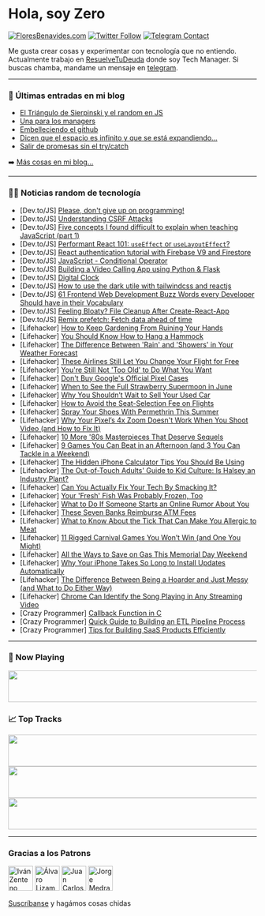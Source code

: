 # Hola, soy Zero

[![FloresBenavides.com](https://img.shields.io/website?down_message=oops&label=MiBlog&style=for-the-badge&up_message=online&url=https%3A%2F%2Ffloresbenavides.com)](https://floresbenavides.com) [![Twitter Follow](https://img.shields.io/twitter/follow/ZeroDragon?color=%231DA1F2&label=Follow&logo=twitter&logoColor=ffffff&style=for-the-badge)](https://twitter.com/zerodragon) [![Telegram Contact](https://img.shields.io/badge/escr%C3%ADbeme-ZeroDragon-%2326A5E4?style=for-the-badge&logo=telegram)](https://t.me/zerodragon)

Me gusta crear cosas y experimentar con tecnología que no entiendo.
Actualmente trabajo en [ResuelveTuDeuda](http://github.com/resuelve) donde soy Tech Manager.
Si buscas chamba, mandame un mensaje en [telegram](https://t.me/zerodragon).

---

### 📕 Últimas entradas en mi blog
<!-- BLOG-POST-LIST:START -->
- [El Triángulo de Sierpinski y el random en JS](https://floresbenavides.com/el-triangulo-de-sierpinski-y-el-random-en-js/)
- [Una para los managers](https://floresbenavides.com/una-para-los-managers/)
- [Embelleciendo el github](https://floresbenavides.com/embelleciendo-el-github/)
- [Dicen que el espacio es infinito y que se está expandiendo…](https://floresbenavides.com/dicen-que-el-espacio-es-infinito-y-que-se-esta-expandiendo/)
- [Salir de promesas sin el try/catch](https://floresbenavides.com/salir-de-promesas-sin-el-try-catch/)
<!-- BLOG-POST-LIST:END -->

➡️ [Más cosas en mi blog...](https://floresbenavides.com)

---

### 👨‍💻 Noticias random de tecnología
<!-- TECH-POSTS:START -->
- [Dev.to/JS] [Please, don&#39;t give up on programming!](https://dev.to/alesbe/please-dont-give-up-on-programming-4pop)
- [Dev.to/JS] [Understanding CSRF Attacks](https://dev.to/zellwk/understanding-csrf-attacks-36ao)
- [Dev.to/JS] [Five concepts I found difficult to explain when teaching JavaScript &lpar;part 1&rpar;](https://dev.to/konohamaru/five-concepts-i-found-difficult-to-explain-when-teaching-javascript-part-1-14ea)
- [Dev.to/JS] [Performant React 101: `useEffect` or `useLayoutEffect`?](https://dev.to/jwwnz/performant-react-101-useeffect-or-uselayouteffect-30b)
- [Dev.to/JS] [React authentication tutorial with Firebase V9 and Firestore](https://dev.to/vcnsiqueira/react-authentication-tutorial-with-firebase-v9-and-firestore-id6)
- [Dev.to/JS] [JavaScript - Conditional Operator](https://dev.to/justtanwa/javascript-conditional-operator-594f)
- [Dev.to/JS] [Building a Video Calling App using Python &amp; Flask](https://dev.to/yash_makan/building-a-video-calling-app-using-python-flask-17m5)
- [Dev.to/JS] [Digital Clock](https://dev.to/sanketbodake/digital-clock-3ifo)
- [Dev.to/JS] [How to use the dark utile with tailwindcss and reactjs](https://dev.to/mustafazahedi/how-to-use-dark-mode-and-light-mode-with-tailwindcss-and-reactjs-4c9l)
- [Dev.to/JS] [61 Frontend Web Development Buzz Words every Developer Should have in their Vocabulary](https://dev.to/ruppysuppy/61-frontend-web-development-buzz-words-every-developer-should-have-in-their-vocabulary-3c9)
- [Dev.to/JS] [Feeling Bloaty? File Cleanup After Create-React-App](https://dev.to/shujaatazim/feeling-bloaty-file-cleanup-after-create-react-app-23dm)
- [Dev.to/JS] [Remix prefetch: Fetch data ahead of time](https://dev.to/ishanme/remix-prefetch-fetch-data-ahead-of-time-1dhb)
- [Lifehacker] [How to Keep Gardening From Ruining Your Hands](https://lifehacker.com/how-to-keep-gardening-from-ruining-your-hands-1848976829)
- [Lifehacker] [You Should Know How to Hang a Hammock](https://lifehacker.com/you-should-know-how-to-hang-a-hammock-1848976818)
- [Lifehacker] [The Difference Between &#39;Rain&#39; and &#39;Showers&#39; in Your Weather Forecast](https://lifehacker.com/the-difference-between-rain-and-showers-in-your-weather-1848976806)
- [Lifehacker] [These Airlines Still Let You Change Your Flight for Free](https://lifehacker.com/these-airlines-still-let-you-change-your-flight-for-fre-1848987886)
- [Lifehacker] [You&#39;re Still Not &#39;Too Old&#39; to Do What You Want](https://lifehacker.com/stop-thinking-youre-too-old-to-do-what-you-want-to-do-1848987700)
- [Lifehacker] [Don&#39;t Buy Google&#39;s Official Pixel Cases](https://lifehacker.com/dont-buy-googles-official-pixel-cases-1848987227)
- [Lifehacker] [When to See the Full Strawberry Supermoon in June](https://lifehacker.com/when-to-see-the-full-strawberry-supermoon-in-june-1848987372)
- [Lifehacker] [Why You Shouldn’t Wait to Sell Your Used Car](https://lifehacker.com/why-you-shouldn-t-wait-to-sell-your-used-car-1848986523)
- [Lifehacker] [How to Avoid the Seat-Selection Fee on Flights](https://lifehacker.com/how-to-avoid-the-seat-selection-fee-on-flights-1848986404)
- [Lifehacker] [Spray Your Shoes With Permethrin This Summer](https://lifehacker.com/spray-your-shoes-with-permethrin-this-summer-1848986173)
- [Lifehacker] [Why Your Pixel’s 4x Zoom Doesn&#39;t Work When You Shoot Video &lpar;and How to Fix It&rpar;](https://lifehacker.com/why-your-pixel-s-4x-zoom-doesnt-work-when-you-shoot-vid-1848986470)
- [Lifehacker] [10 More &#39;80s Masterpieces That Deserve Sequels](https://lifehacker.com/10-more-80s-masterpieces-that-deserve-sequels-1848979835)
- [Lifehacker] [9 Games You Can Beat in an Afternoon &lpar;and 3 You Can Tackle in a Weekend&rpar;](https://lifehacker.com/9-games-you-can-beat-in-an-afternoon-and-3-you-can-tac-1848939148)
- [Lifehacker] [The Hidden iPhone Calculator Tips You Should Be Using](https://lifehacker.com/the-hidden-iphone-calculator-tips-you-should-be-using-1848985678)
- [Lifehacker] [The Out-of-Touch Adults&#39; Guide to Kid Culture: Is Halsey an Industry Plant?](https://lifehacker.com/the-out-of-touch-adults-guide-to-kid-culture-is-halsey-1848984854)
- [Lifehacker] [Can You Actually Fix Your Tech By Smacking It?](https://lifehacker.com/can-you-actually-fix-your-tech-by-smacking-it-1848983083)
- [Lifehacker] [Your &#39;Fresh&#39; Fish Was Probably Frozen, Too](https://lifehacker.com/your-fresh-fish-was-probably-frozen-too-1848983328)
- [Lifehacker] [What to Do If Someone Starts an Online Rumor About You](https://lifehacker.com/what-to-do-if-someone-starts-an-online-rumor-about-you-1848983104)
- [Lifehacker] [These Seven Banks Reimburse ATM Fees](https://lifehacker.com/these-seven-banks-reimburse-atm-fees-1848982111)
- [Lifehacker] [What to Know About the Tick That Can Make You Allergic to Meat](https://lifehacker.com/what-to-know-about-the-tick-that-can-make-you-allergic-1848982558)
- [Lifehacker] [11 Rigged Carnival Games You Won’t Win &lpar;and One You Might&rpar;](https://lifehacker.com/11-rigged-carnival-games-you-won-t-win-and-one-you-mig-1848978227)
- [Lifehacker] [All the Ways to Save on Gas This Memorial Day Weekend](https://lifehacker.com/all-the-ways-to-save-on-gas-this-memorial-day-weekend-1848982450)
- [Lifehacker] [Why Your iPhone Takes So Long to Install Updates Automatically](https://lifehacker.com/why-your-iphone-takes-so-long-to-install-updates-automa-1848982208)
- [Lifehacker] [The Difference Between Being a Hoarder and Just Messy &lpar;and What to Do Either Way&rpar;](https://lifehacker.com/the-difference-between-being-a-hoarder-and-just-messy-1848981899)
- [Lifehacker] [Chrome Can Identify the Song Playing in Any Streaming Video](https://lifehacker.com/chrome-can-identify-the-song-playing-in-any-streaming-v-1848981380)
- [Crazy Programmer] [Callback Function in C](https://www.thecrazyprogrammer.com/2022/05/callback-function-in-c.html)
- [Crazy Programmer] [Quick Guide to Building an ETL Pipeline Process](https://www.thecrazyprogrammer.com/2022/05/quick-guide-to-building-an-etl-pipeline-process.html)
- [Crazy Programmer] [Tips for Building SaaS Products Efficiently](https://www.thecrazyprogrammer.com/2022/05/tips-for-building-saas-products-efficiently.html)<!-- TECH-POSTS:END -->

---

### 🎵 Now Playing
<a href="https://spotify-now-playing-dun.vercel.app/now-playing?open"><img src="https://spotify-now-playing-dun.vercel.app/now-playing" width="540" height="64"></a>

### 📈 Top Tracks
<a href="https://spotify-now-playing-dun.vercel.app/top-tracks?i=1&open"><img src="https://spotify-now-playing-dun.vercel.app/top-tracks?i=1" width="540" height="64"></a>
<a href="https://spotify-now-playing-dun.vercel.app/top-tracks?i=2&open"><img src="https://spotify-now-playing-dun.vercel.app/top-tracks?i=2" width="540" height="64"></a>
<a href="https://spotify-now-playing-dun.vercel.app/top-tracks?i=3&open"><img src="https://spotify-now-playing-dun.vercel.app/top-tracks?i=3" width="540" height="64"></a>

---

### Gracias a los Patrons
[<img src="https://avatars.githubusercontent.com/u/243380?v=4" alt="Iván Zenteno" width="50px">](https://github.com/k001) [<img src="https://avatars.githubusercontent.com/u/19955639?v=4" alt="Álvaro Lizama" width="50px">](https://github.com/alvarolizama) [<img src="https://avatars.githubusercontent.com/u/2718753?v=4" alt="Juan Carlos Ruiz" width="50px">](https://github.com/JuanCrg90) [<img src="https://avatars.githubusercontent.com/u/37025?v=4" alt="Jorge Medrano" width="50px">](https://github.com/h1pp1e) 

[Suscríbanse](https://www.patreon.com/zerodragon) y hagámos cosas chidas

